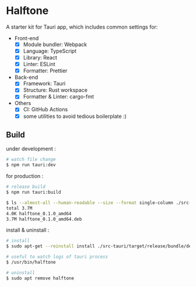 # Halftone

A starter kit for Tauri app, which includes common settings for:

* Front-end
    * [x] Module bundler: Webpack
    * [x] Language: TypeScript
    * [x] Library: React
    * [x] Linter: ESLint
    * [x] Formatter: Prettier
* Back-end
    * [x] Framework: Tauri
    * [x] Structure: Rust workspace
    * [x] Formatter & Linter: cargo-fmt
* Others
    * [x] CI: GitHub Actions
    * [x] some utilities to avoid tedious boilerplate :)

## Build

under development :

```sh
# watch file change
$ npm run tauri:dev
```

for production :

```sh
# release build
$ npm run tauri:build

$ ls --almost-all --human-readable --size --format single-column ./src-tauri/target/release/bundle/deb/
total 3.7M
4.0K halftone_0.1.0_amd64
3.7M halftone_0.1.0_amd64.deb
```

install & uninstall :

```sh
# install
$ sudo apt-get --reinstall install ./src-tauri/target/release/bundle/deb/halftone_0.1.0_amd64.deb

# useful to watch logs of tauri process
$ /usr/bin/halftone

# uninstall
$ sudo apt remove halftone
 ```
